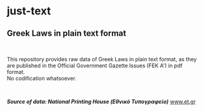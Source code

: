 # just-text
## Greek Laws in plain text format

<br>

This repository provides raw data of Greek Laws in plain text format, as they are published in the Official Government Gazette Issues (FEK A') in pdf format. <br>
No codification whatsoever.

<br>

<b><i>Source of data: National Printing House (Εθνικό Τυπογραφείο)</i></b> <a href="https://www.et.gr">www.et.gr</a>
